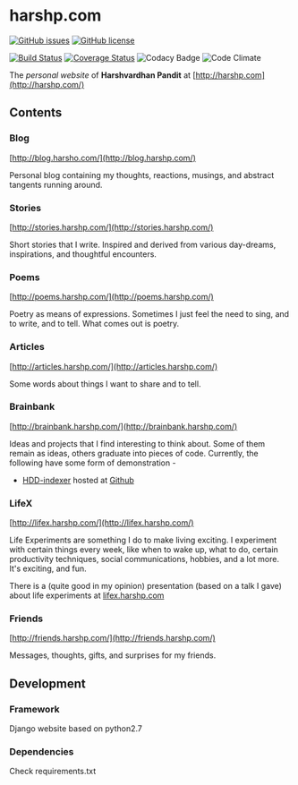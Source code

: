 # harshp.com

[![GitHub issues](https://img.shields.io/badge/tag-v1.5.1-ff9900.svg)]()
[![GitHub license](https://img.shields.io/github/license/mashape/apistatus.svg)](https://github.com/coolharsh55/harshp.com/blob/master/LICENSE)



[![Build Status](https://travis-ci.org/coolharsh55/harshp.com.svg?branch=master)](https://travis-ci.org/coolharsh55/harshp.com)
[![Coverage Status](https://coveralls.io/repos/coolharsh55/harshp.com/badge.svg?branch=master&service=github)](https://coveralls.io/github/coolharsh55/harshp.com?branch=master)
![Codacy Badge](https://www.codacy.com/project/badge/e8a6dadab03a450bb0eac3dc08ce6996)
![Code Climate](https://codeclimate.com/github/coolharsh55/harshp.com/badges/gpa.svg)



The *personal website* of **Harshvardhan Pandit** at
[http://harshp.com](http://harshp.com/)

## Contents
### Blog
[http://blog.harsho.com/](http://blog.harshp.com/)

Personal blog containing my thoughts, reactions, musings, and abstract tangents running around.

### Stories
[http://stories.harshp.com/](http://stories.harshp.com/)

Short stories that I write. Inspired and derived from various day-dreams, inspirations, and thoughtful encounters.

### Poems
[http://poems.harshp.com/](http://poems.harshp.com/)

Poetry as means of expressions. Sometimes I just feel the need to sing, and to write, and to tell. What comes out is poetry.

### Articles
[http://articles.harshp.com/](http://articles.harshp.com/)

Some words about things I want to share and to tell.

### Brainbank
[http://brainbank.harshp.com/](http://brainbank.harshp.com/)

Ideas and projects that I find interesting to think about. Some of them remain as ideas, others graduate into pieces of code. Currently, the following have some form of demonstration -

- [HDD-indexer](http://brainbank.harshp.com/hdd-indexer/) hosted at [Github](https://github.com/coolharsh55/hdd-indexer/)

### LifeX
[http://lifex.harshp.com/](http://lifex.harshp.com/)

Life Experiments are something I do to make living exciting. I experiment with certain things every week, like when to wake up, what to do, certain productivity techniques, social communications, hobbies, and a lot more. It's exciting, and fun.

There is a (quite good in my opinion) presentation (based on a talk I gave) about life experiments at [lifex.harshp.com](http://lifex.harshp.com/presentation/UCC2014)

### Friends
[http://friends.harshp.com/](http://friends.harshp.com/)

Messages, thoughts, gifts, and surprises for my friends.

## Development

### Framework
Django website based on python2.7

### Dependencies
Check requirements.txt